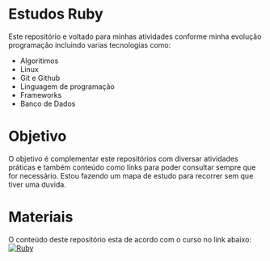 # Estudos Ruby

Este repositório e voltado para minhas atividades conforme minha evolução programação incluindo varias tecnologias como:

 - Algoritimos
 - Linux
 - Git e Github
 - Linguagem de programação
 - Frameworks
 - Banco de Dados


# Objetivo 

O objetivo é complementar este repositórios com diversar atividades práticas e também conteúdo como links para poder consultar sempre que for necessário. Estou fazendo um mapa de estudo para recorrer sem que tiver uma duvida.

# Materiais 

O conteúdo deste repositório esta de acordo com o curso no link abaixo:
[![Ruby](https://img.shields.io/badge/Ruby-%230077B5.svg?&logo=Ruby&logoColor=white&color=F52D1E)](https://cursa.com.br/home/courses?category=ruby)  
 